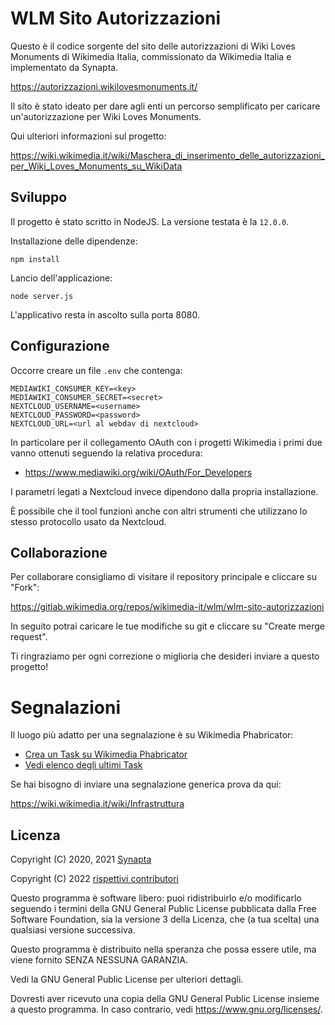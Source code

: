 # WLM Sito Autorizzazioni

Questo è il codice sorgente del sito delle autorizzazioni di
Wiki Loves Monuments di Wikimedia Italia, commissionato da Wikimedia Italia e
implementato da Synapta.

https://autorizzazioni.wikilovesmonuments.it/

Il sito è stato ideato per dare agli enti un percorso semplificato per caricare
un'autorizzazione per Wiki Loves Monuments.

Qui ulteriori informazioni sul progetto:

https://wiki.wikimedia.it/wiki/Maschera_di_inserimento_delle_autorizzazioni_per_Wiki_Loves_Monuments_su_WikiData

## Sviluppo

Il progetto è stato scritto in NodeJS. La versione testata è la `12.0.0`.

Installazione delle dipendenze:

```
npm install
```

Lancio dell'applicazione:

```
node server.js
```

L'applicativo resta in ascolto sulla porta 8080.

## Configurazione

Occorre creare un file `.env` che contenga:

```
MEDIAWIKI_CONSUMER_KEY=<key>
MEDIAWIKI_CONSUMER_SECRET=<secret>
NEXTCLOUD_USERNAME=<username>
NEXTCLOUD_PASSWORD=<password>
NEXTCLOUD_URL=<url al webdav di nextcloud>
```

In particolare per il collegamento OAuth con i progetti Wikimedia i primi due vanno
ottenuti seguendo la relativa procedura:

* https://www.mediawiki.org/wiki/OAuth/For_Developers

I parametri legati a Nextcloud invece dipendono dalla propria installazione.

È possibile che il tool funzioni anche con altri strumenti che utilizzano
lo stesso protocollo usato da Nextcloud.

## Collaborazione

Per collaborare consigliamo di visitare il repository principale e cliccare su "Fork":

https://gitlab.wikimedia.org/repos/wikimedia-it/wlm/wlm-sito-autorizzazioni

In seguito potrai caricare le tue modifiche su git e cliccare su "Create merge request".

Ti ringraziamo per ogni correzione o miglioria che desideri inviare a questo progetto!

# Segnalazioni

Il luogo più adatto per una segnalazione è su Wikimedia Phabricator:

* [Crea un Task su Wikimedia Phabricator](https://phabricator.wikimedia.org/maniphest/task/edit/form/43/?tags=wmit-infrastructure&title=[wlm-sito-autorizzazioni]%20Segnalazione%20...)
* [Vedi elenco degli ultimi Task](https://phabricator.wikimedia.org/search/query/y7XtB3O973pl/)

Se hai bisogno di inviare una segnalazione generica prova da qui:

https://wiki.wikimedia.it/wiki/Infrastruttura

## Licenza

Copyright (C) 2020, 2021 [Synapta](https://synapta.it/)

Copyright (C) 2022 [rispettivi contributori](https://gitlab.wikimedia.org/valeriobozzolan/wlm-sito-autorizzazioni/-/commits/master/)

Questo programma è software libero: puoi ridistribuirlo e/o modificarlo
seguendo i termini della GNU General Public License pubblicata
dalla Free Software Foundation, sia la versione 3 della Licenza, che
(a tua scelta) una qualsiasi versione successiva.

Questo programma è distribuito nella speranza che possa essere utile,
ma viene fornito SENZA NESSUNA GARANZIA.

Vedi la GNU General Public License per ulteriori dettagli.

Dovresti aver ricevuto una copia della GNU General Public License
insieme a questo programma. In caso contrario, vedi <https://www.gnu.org/licenses/>.

